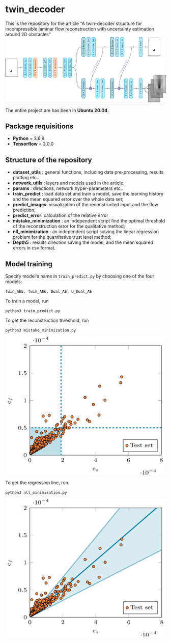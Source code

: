 # twin_decoder
This is the repository for the article "A twin-decoder structure for incompressible laminar flow reconstruction with uncertainty estimation around 2D obstacles"
![architecture](./images/architecture.png)

The entire project are has been in **Ubuntu 20.04**.
## Package requisitions
- **Python** = 3.6.9
- **Tensorflow** = 2.0.0

## Structure of the repository
- **dataset_utils** : general functions, including data pre-processing, results plotting etc..
- **network_utils** : layers and models used in the article;
- **params** : directions, network hyper-parameters etc..
- **train_predict** : load data set and train a model, save the learning history and the mean squared error over the whole data set;
- **predict_images**: visualization of the reconstructed input and the flow prediction;
- **predict_error**: calculation of the relative error
- **mistake_minimization** : an independent script find the optimal threshold of the reconstruction error for the qualitative method;
- **nll_minimization** : an independent script solving the linear regression problem for the quantitative trust level method;
- **Depth5** : results direction saving the model, and the mean squared errors in csv format.

## Model training
Specify model's name in ```train_predict.py``` by choosing one of the four models:
```
Twin_AE5, Twin_AE6, Dual_AE, U_Dual_AE
```
To train a model, run
```
python3 train_predict.py
```
To get the reconstruction threshold, run
```
python3 mistake_minimization.py
```
![qualitative](./images/qualitative.png)


To get the regression line, run
```
python3 nll_minimization.py
```
![quantitative](./images/quantitative.png)
